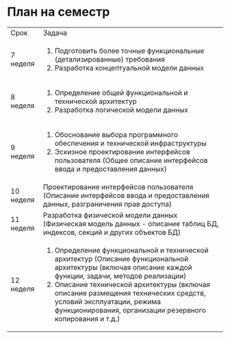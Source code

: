 # План на семестр

<table>
	<tr>
		<td> Срок </td>
		<td> Задача </td>
	</tr>
	<tr>
		<td> 7 неделя </td>
		<td>
			<ol>
				<li> Подготовить более точные функциональные (детализированные) требования </li>
				<li> Разработка концептуальной модели данных </li>
			</ol>
		</td>
	</tr>
	<tr>
		<td> 8 неделя </td>
		<td>
			<ol>
				<li> Определение общей функциональной и технической архитектур </li>
				<li> Разработка логической модели данных</li>
			</ol>
		</td>
	</tr>
	<tr>
		<td> 9 неделя </td>
		<td>
			<ol>
				<li> Обоснование выбора программного обеспечения и технической инфраструктуры </li>
				<li> Эскизное проектирование интерфейсов пользователя (Общее описание интерфейсов ввода и предоставления данных)</li>
			</ol>
		</td>
	</tr>
	<tr>
		<td> 10 неделя </td>
		<td> Проектирование интерфейсов пользователя (Описание интерфейсов ввода и предоставления данных, разграничения прав доступа) </td>
	</tr>
	<tr>
		<td> 11 неделя </td>
		<td> Разработка физической модели данных (Физическая модель данных - описание таблиц БД, индексов, секций и других объектов БД) </td>
	</tr>
	<tr>
		<td> 12 неделя </td>
		<td>
			<ol>
				<li> Определение функциональной и технической архитектур (Описание функциональной архитектуры (включая описание каждой функции, задачи, методов реализации) </li>
				<li> Описание технической архитектуры (включая описание размещения технических средств, условий эксплуатации, режима функционирования, организации резервного копирования и т.д.) </li>
			</ol>
		</td>
	</tr>
</table>